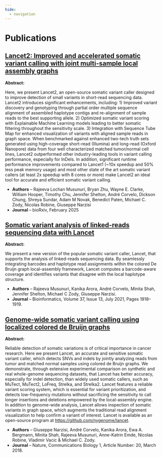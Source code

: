 ```yaml
---
hide:
  - navigation
---
```


# Publications

## [Lancet2: Improved and accelerated somatic variant calling with joint multi-sample local assembly graphs](https://www.biorxiv.org/content/10.1101/2025.02.18.638852v2)
**Abstract:**

Here, we present Lancet2, an open-source somatic variant caller designed to improve detection of small variants in short-read sequencing data.
Lancet2 introduces significant enhancements, including: 1) Improved variant discovery and genotyping through partial order multiple sequence
alignment of assembled haplotype contigs and re-alignment of sample reads to the best supporting allele. 2) Optimized somatic variant scoring
with Explainable Machine Learning models leading to better somatic filtering throughout the sensitivity scale. 3) Integration with Sequence Tube Map
for enhanced visualization of variants with aligned sample reads in graph space. When benchmarked against enhanced two-tech truth sets generated
using high-coverage short-read (Illumina) and long-read (Oxford Nanopore) data from four well characterized matched tumor/normal cell lines,
Lancet2 outperformed other industry-leading tools in variant calling performance, especially for InDels. In addition, significant runtime
performance improvements compared to Lancet1 (~10x speedup and 50% less peak memory usage) and most other state of the art somatic variant
callers (at least 2x speedup with 8 cores or more) make Lancet2 an ideal tool for accurate and efficient somatic variant calling.

- **Authors** – Rajeeva Lochan Musunuri, Bryan Zhu, Wayne E. Clarke, William Hooper, Timothy Chu, Jennifer Shelton, André Corvelo, Dickson Chung,
                Shreya Sundar, Adam M Novak, Benedict Paten, Michael C. Zody, Nicolas Robine, Giuseppe Narzisi
- **Journal** – bioRxiv, February 2025

## [Somatic variant analysis of linked-reads sequencing data with Lancet](https://academic.oup.com/bioinformatics/article/37/13/1918/5926970)
**Abstract:**

We present a new version of the popular somatic variant caller, Lancet, that supports the analysis of linked-reads sequencing data.
By seamlessly integrating barcodes and haplotype read assignments within the colored De Bruijn graph local-assembly framework,
Lancet computes a barcode-aware coverage and identifies variants that disagree with the local haplotype structure.

- **Authors** – Rajeeva Musunuri, Kanika Arora, André Corvelo, Minita Shah, Jennifer Shelton, Michael C Zody, Giuseppe Narzisi.
- **Journal** – Bioinformatics, Volume 37, Issue 13, July 2021, Pages 1918–1919.

## [Genome-wide somatic variant calling using localized colored de Bruijn graphs](https://www.nature.com/articles/s42003-018-0023-9)
**Abstract:**

Reliable detection of somatic variations is of critical importance in cancer research. Here we present Lancet, an accurate and sensitive
somatic variant caller, which detects SNVs and indels by jointly analyzing reads from tumor and matched normal samples using colored de Bruijn
graphs. We demonstrate, through extensive experimental comparison on synthetic and real whole-genome sequencing datasets, that Lancet has better
accuracy, especially for indel detection, than widely used somatic callers, such as MuTect, MuTect2, LoFreq, Strelka, and Strelka2. Lancet features
a reliable variant scoring system, which is essential for variant prioritization, and detects low-frequency mutations without sacrificing the
sensitivity to call longer insertions and deletions empowered by the local-assembly engine. In addition to genome-wide analysis, Lancet allows
inspection of somatic variants in graph space, which augments the traditional read alignment visualization to help confirm a variant of interest.
Lancet is available as an open-source program at https://github.com/nygenome/lancet.

- **Authors** – Giuseppe Narzisi, André Corvelo, Kanika Arora, Ewa A. Bergmann, Minita Shah, Rajeeva Musunuri, Anne-Katrin Emde, Nicolas Robine, Vladimir Vacic & Michael C. Zody.
- **Journal** – Nature, Communications Biology 1, Article Number: 20, March 2018.
